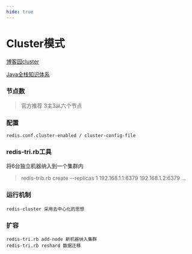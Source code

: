 ```yaml
---
hide: true
---
```


# Cluster模式

[博客园cluster](https://www.cnblogs.com/jian0110/p/14002555.html)

[Java全栈知识体系](https://pdai.tech/md/db/nosql-redis/db-redis-x-cluster.html)

### 节点数

>  官方推荐 3主3从六个节点

### 配置
```
redis.conf.cluster-enabled / cluster-config-file
```

### redis-tri.rb工具

将6台独立机器纳入到一个集群内

> redis-trib.rb create --replicas 1 192.168.1.1:6379 192.168.1.2:6379 ...

### 运行机制
```
redis-cluster 采用去中心化的思想
```

### 扩容
```
redis-tri.rb add-node 新机器纳入集群
redis-tri.rb reshard 数据迁移
```